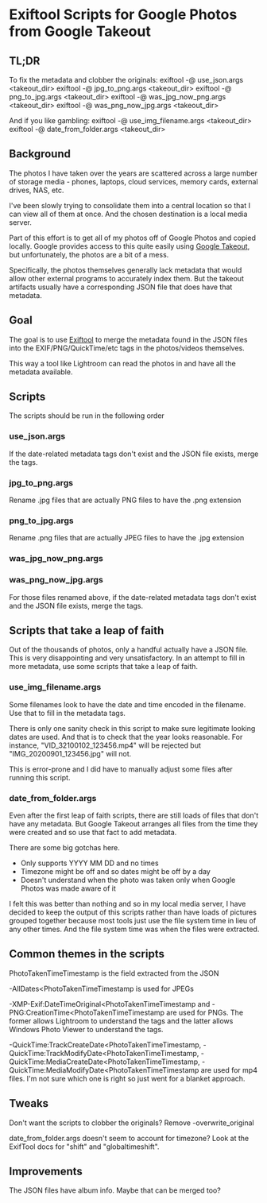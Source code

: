 # Exiftool Scripts for Google Photos from Google Takeout
## TL;DR
To fix the metadata and clobber the originals:
exiftool -@ use_json.args <takeout_dir>
exiftool -@ jpg_to_png.args <takeout_dir>
exiftool -@ png_to_jpg.args <takeout_dir>
exiftool -@ was_jpg_now_png.args <takeout_dir>
exiftool -@ was_png_now_jpg.args <takeout_dir>

And if you like gambling:
exiftool -@ use_img_filename.args <takeout_dir>
exiftool -@ date_from_folder.args <takeout_dir>

## Background
The photos I have taken over the years are scattered across a large number of
storage media - phones, laptops, cloud services, memory cards, external drives,
NAS, etc.

I've been slowly trying to consolidate them into a central location so that I
can view all of them at once. And the chosen destination is a local media
server.

Part of this effort is to get all of my photos off of Google Photos and copied
locally. Google provides access to this quite easily using
[Google Takeout](https://support.google.com/accounts/answer/3024190?hl=en), but
unfortunately, the photos are a bit of a mess.

Specifically, the photos themselves generally lack metadata that would allow
other external programs to accurately index them. But the takeout artifacts
usually have a corresponding JSON file that does have that metadata.

## Goal
The goal is to use [Exiftool](http://exiftool.org/) to merge the metadata found
in the JSON files into the EXIF/PNG/QuickTime/etc tags in the photos/videos
themselves.

This way a tool like Lightroom can read the photos in and have all the
metadata available.

## Scripts
The scripts should be run in the following order

### use_json.args
If the date-related metadata tags don't exist and the JSON file exists, merge
the tags.

### jpg_to_png.args
Rename .jpg files that are actually PNG files to have the .png extension

### png_to_jpg.args
Rename .png files that are actually JPEG files to have the .jpg extension

### was_jpg_now_png.args
### was_png_now_jpg.args
For those files renamed above, if the date-related metadata tags don't exist and
the JSON file exists, merge the tags.

## Scripts that take a leap of faith
Out of the thousands of photos, only a handful actually have a JSON file. This
is very disappointing and very unsatisfactory. In an attempt to fill in more
metadata, use some scripts that take a leap of faith.

### use_img_filename.args
Some filenames look to have the date and time encoded in the filename. Use that
to fill in the metadata tags.

There is only one sanity check in this script to make sure legitimate looking
dates are used. And that is to check that the year looks reasonable. For
instance, "VID_32100102_123456.mp4" will be rejected but
"IMG_20200901_123456.jpg" will not.

This is error-prone and I did have to manually adjust some files after running
this script.

### date_from_folder.args
Even after the first leap of faith scripts, there are still loads of files that
don't have any metadata. But Google Takeout arranges all files from the time
they were created and so use that fact to add metadata.

There are some big gotchas here.
- Only supports YYYY MM DD and no times
- Timezone might be off and so dates might be off by a day
- Doesn't understand when the photo was taken only when Google Photos was made
aware of it

I felt this was better than nothing and so in my local media server, I have
decided to keep the output of this scripts rather than have loads of pictures
grouped together because most tools just use the file system time in lieu of any
other times. And the file system time was when the files were extracted.

## Common themes in the scripts
PhotoTakenTimeTimestamp is the field extracted from the JSON

-AllDates<PhotoTakenTimeTimestamp is used for JPEGs

-XMP-Exif:DateTimeOriginal<PhotoTakenTimeTimestamp and
-PNG:CreationTime<PhotoTakenTimeTimestamp are used for PNGs. The former allows
Lightroom to understand the tags and the latter allows Windows Photo Viewer
to understand the tags.

-QuickTime:TrackCreateDate<PhotoTakenTimeTimestamp,
-QuickTime:TrackModifyDate<PhotoTakenTimeTimestamp,
-QuickTime:MediaCreateDate<PhotoTakenTimeTimestamp,
-QuickTime:MediaModifyDate<PhotoTakenTimeTimestamp are used for mp4 files. I'm
not sure which one is right so just went for a blanket approach.

## Tweaks
Don't want the scripts to clobber the originals? Remove -overwrite_original

date_from_folder.args doesn't seem to account for timezone? Look at the ExifTool
docs for "shift" and "globaltimeshift".

## Improvements
The JSON files have album info. Maybe that can be merged too?
